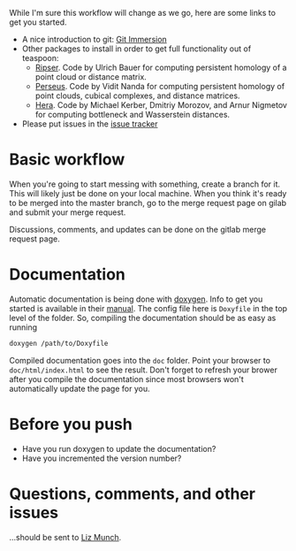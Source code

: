 While I'm sure this workflow will change as we go, here are some links to get you started.

- A nice introduction to git: [Git Immersion](http://gitimmersion.com/)
- Other packages to install in order to get full functionality out of teaspoon:
    - [Ripser](https://github.com/Ripser/ripser). Code by Ulrich Bauer for computing persistent homology of a point cloud or distance matrix.
    - [Perseus](http://people.maths.ox.ac.uk/nanda/perseus/index.html). Code by Vidit Nanda for computing persistent homology of point clouds, cubical complexes, and distance matrices.
    - [Hera](https://bitbucket.org/grey_narn/hera). Code by Michael Kerber, Dmitriy Morozov, and Arnur Nigmetov for computing bottleneck and Wasserstein distances.
- Please put issues in the [issue tracker](https://gitlab.msu.edu/TSAwithTDA/teaspoon/issues)

# Basic workflow

When you're going to start messing with something, create a branch for it.  This will likely just be done on your local machine.  When you think it's ready to be merged into the master branch, go to the merge request page on gilab and submit your merge request.

Discussions, comments, and updates can be done on the gitlab merge request page.  

# Documentation

Automatic documentation is being done with [doxygen](www.doxygen.org).  Info to get you started is available in their [manual](http://www.stack.nl/~dimitri/doxygen/manual/index.html).  The config file here is `Doxyfile` in the top level of the folder.  So, compiling the documentation should be as easy as running
```sh
doxygen /path/to/Doxyfile
```
Compiled documentation goes into the `doc` folder.  Point your browser to `doc/html/index.html` to see the result.  Don't forget to refresh your brower after you compile the documentation since most browsers won't automatically update the page for you.

# Before you push

- Have you run doxygen to update the documentation?
- Have you incremented the version number?

# Questions, comments, and other issues
...should be sent to [Liz Munch](mailto:muncheli@msu.edu).